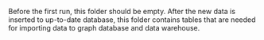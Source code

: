 Before the first run, this folder should be empty. 
After the new data is inserted to up-to-date database, this folder contains tables that are needed for importing data to graph database and data warehouse.
